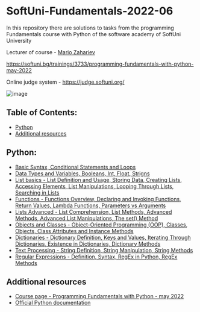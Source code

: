 # SoftUni-Fundamentals-2022-06
In this repository there are solutions to tasks from the programming Fundamentals course with Python of the software academy of SoftUni University 

Lecturer of course - [Mario Zahariev](https://www.linkedin.com/in/mario-zahariev-753a7b202/) 

https://softuni.bg/trainings/3733/programming-fundamentals-with-python-may-2022

Online judge system - https://judge.softuni.org/

![image](https://user-images.githubusercontent.com/68993494/185683680-bcfefe65-88fb-4192-b0b2-ff9130c39487.png)

## Table of Contents:

- [Python](#python)
- [Additional resources](#additional-resources)

## Python:

- [Basic Syntax, Conditional Statements and Loops](https://github.com/zahariev-webbersof/SoftUni-Fundamentals-2022-06/tree/main/basic_syntax_conditional_statements_and_loops)
- [Data Types and Variables, Booleans, Int, Float, Strigns](https://github.com/zahariev-webbersof/SoftUni-Fundamentals-2022-06/tree/main/data_types_and_variables)
- [List basics - List Definition and Usage, Storing Data,  Creating Lists, Accessing Elements, List Manipulations, Looping Through Lists, Searching in Lists](https://github.com/zahariev-webbersof/SoftUni-Fundamentals-2022-06/tree/main/lists_basics)
- [Functions - Functions Overview, Declaring and Invoking Functions, Return Values, Lambda Functions, Parameters vs Arguments](https://github.com/zahariev-webbersof/SoftUni-Fundamentals-2022-06/tree/main/functions)
- [Lists Advanced - List Comprehension, List Methods, Advanced Methods, Advanced List Manipulations, The set() Method](https://github.com/zahariev-webbersof/SoftUni-Fundamentals-2022-06/tree/main/list_advanced)
- [Objects and Classes - Object-Oriented Programming (OOP), Classes, Objects, Class Attributes and Instance Methods](https://github.com/zahariev-webbersof/SoftUni-Fundamentals-2022-06/tree/main/objects_and_classes)
- [Dictionaries - Dictionary Definition, Keys and Values, Iterating Through Dictionaries, Existence in Dictionaries, Dictionary Methods](https://github.com/zahariev-webbersof/SoftUni-Fundamentals-2022-06/tree/main/dictionaries)
- [Text Processing - String Definition, String Manipulation, String Methods](https://github.com/zahariev-webbersof/SoftUni-Fundamentals-2022-06/tree/main/text_processing)
- [Regular Expressions - Definition, Syntax, RegEx in Python, RegEx Methods](https://github.com/zahariev-webbersof/SoftUni-Fundamentals-2022-06/tree/main/regex)

## Additional resources

- [Course page - Programming Fundamentals with Python - may 2022](https://softuni.bg/trainings/3733/programming-fundamentals-with-python-may-2022)
- [Official Python documentation](https://docs.python.org/3/)
